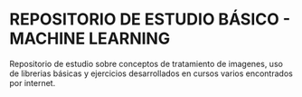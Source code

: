 # REPOSITORIO DE ESTUDIO BÁSICO - MACHINE LEARNING

Repositorio de estudio sobre conceptos de tratamiento de imagenes, uso de librerias básicas y ejercicios desarrollados en cursos varios encontrados por internet.
